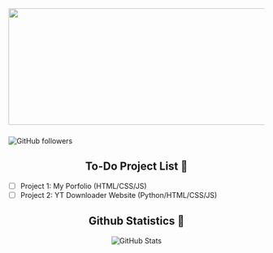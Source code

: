 <img src="assets/header.gif" width="800" height="230">

### 

![GitHub followers](https://img.shields.io/github/followers/dicecipher?style=social)
<div align="center">
  
## To-Do Project List 🎯

</div>

- [ ] Project 1: My Porfolio (HTML/CSS/JS)
- [ ] Project 2: YT Downloader Website (Python/HTML/CSS/JS)

<div align="center">
  
## Github Statistics 🤖
  ![GitHub Stats](https://github-readme-stats.vercel.app/api?username=dicecipher&show_icons=true&hide=contribs,prs&cache_seconds=86400&theme=neon)
 
